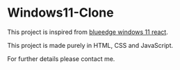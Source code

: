 # Windows11-Clone
This project is inspired from <a href="https://win11.blueedge.me">blueedge windows 11 react</a>.

This project is made purely in HTML, CSS and JavaScript.

For further details please contact me.
